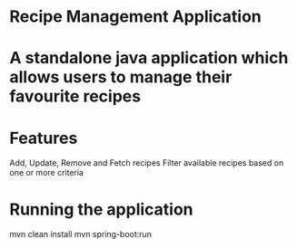 # Recipe Management Application
# A standalone java application which allows users to manage their favourite recipes

# Features
Add, Update, Remove and Fetch recipes
Filter available recipes based on one or more criteria

# Running the application
mvn clean install
mvn spring-boot:run
